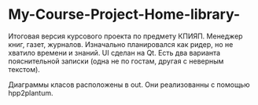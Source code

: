 # My-Course-Project-Home-library-
Итоговая версия курсового проекта по предмету КПИЯП. Менеджер книг, газет, журналов. Изначально планировался как ридер, но не хватило времени и знаний. 
UI сделан на Qt. Есть два варианта пояcнительной записки (одна не по гостам, другая с неверным текстом).

Диаграммы класов расположены в out. Они реализованны с помощью hpp2plantum.
